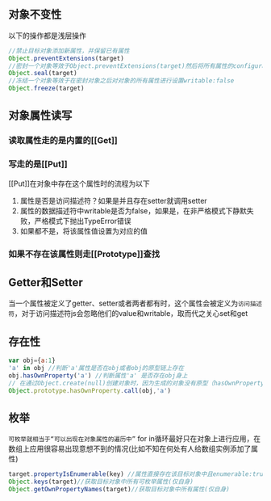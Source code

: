 ## 对象不变性
以下的操作都是浅层操作
```js
//禁止目标对象添加新属性，并保留已有属性
Object.preventExtensions(target)  
//密封一个对象等效于Object.preventExtensions(target)然后将所有属性的configurable(可配置)设置为false
Object.seal(target)
//冻结一个对象等效于在密封对象之后对对象的所有属性进行设置writable:false
Object.freeze(target)
```
## 对象属性读写
### 读取属性走的是内置的[[Get]]
### 写走的是[[Put]]
[[Put]]在对象中存在这个属性时的流程为以下  
1. 属性是否是访问描述符？如果是并且存在setter就调用setter
2. 属性的数据描述符中writable是否为false，如果是，在非严格模式下静默失败，严格模式下抛出TypeError错误
3. 如果都不是，将该属性值设置为对应的值  
### 如果不存在该属性则走[[Prototype]]查找

## Getter和Setter
当一个属性被定义了getter、setter或者两者都有时，这个属性会被定义为`访问描述符`，对于访问描述符js会忽略他们的value和writable，取而代之关心set和get

## 存在性
```js
var obj={a:1}
'a' in obj //判断'a'属性是否在obj或者obj的原型链上存在  
obj.hasOwnProperty('a') //判断属性'a' 是否存在obj身上  
// 在通过Object.create(null)创建对象时，因为生成的对象没有原型（hasOwnProperty函数在Object.prototype）所以以上方式不好用，因此推荐采用另外一种方式调用
Object.prototype.hasOwnProperty.call(obj,'a')
```

## 枚举
`可枚举就相当于“可以出现在对象属性的遍历中”`
for in循环最好只在对象上进行应用，在数组上应用很容易出现意想不到的情况(比如不知在何处有人给数组实例添加了属性)  

```js
target.propertyIsEnumerable(key) //属性直接存在该目标对象中且enumerable:true  
Object.keys(target)//获取目标对象中所有可枚举属性(仅自身)
Object.getOwnPropertyNames(target)//获取目标对象中所有属性(仅自身)
```